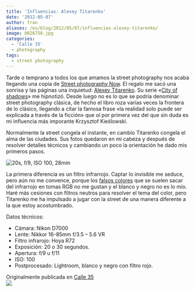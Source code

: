```yaml
---
title: 'Influencias: Alexey Titarenko'
date: '2012-05-07'
author: fran
aliases: /es/blog/2012/05/07/influencias-alexey-titarenko/
image: 0026758.jpg
categories:
  - 'Calle 35'
  - photography
tags:
  - street photography
---
```


Tarde o temprano a todos los que amamos la street photography nos acaba llegando una copia
de [Street photography Now](http://amzn.to/1nPcTNa "Street Photography Now / Sophie Howarth, Stephen McLaren "). El
regalo me sacó una sonrisa y las páginas una inquietud: [Alexey Titarenko](http://www.alexeytitarenko.com/). Su
serie «[City of shadows](http://www.alexeytitarenko.com/port_cityshadows.html)» me hipnotizó. Desde luego no es lo que
se podría denominar street photography clásica, de hecho el libro roza varias veces la frontera de lo clásico, llegando
a citar la famosa frase «la realidad solo puede ser explicada a través de la ficción» que oí por primera vez del que sin
duda es mi influencia más imporante Krzysztof Kieślowski.

Normalmente la street congela el instante, en cambio Titarenko congela el alma de las ciudades. Sus fotos quedaron en mi
cabeza y después de resolver detalles técnicos y cambiando un poco la orientación he dado mis primeros pasos.

![20s, f/9, ISO 100, 28mm](Influencias%20Alexey%20Titarenko%20%E2%80%93%20Fran%20Sim%C3%B3/0026660.jpg "20s, f/9, ISO 100, 28mm")

La primera diferencia es un filtro infrarrojo. Captar lo invisible me seduce, pero aún no me convence, porque
los [falsos colores](http://vimeo.com/10560793) que se suelen sacar del infrarrojo en tomas RGB no me gustan y el blanco
y negro no es lo mío. Haré más cesiones con filtros neutros para resolver el tema del color, pero Titarenko me ha
impulsado a jugar con la street de una manera diferente a la que estoy acostumbrado.

Datos técnicos:

- Cámara: Nikon D7000
- Lente: Nikkor 16-85mm f/3.5 – 5.6 VR
- Filtro infrarojo: Hoya R72
- Exposición: 20 o 30 segundos.
- Apertura: f/9 u f/11
- ISO: 100
- Postprocesado: Lightroom, blanco y negro con filtro rojo.

Originalmente publicada en [Calle 35](http://calle35.com/influencias-alexey-titarenko/)  
![](Influencias%20Alexey%20Titarenko%20%E2%80%93%20Fran%20Sim%C3%B3/1px_white.gif)